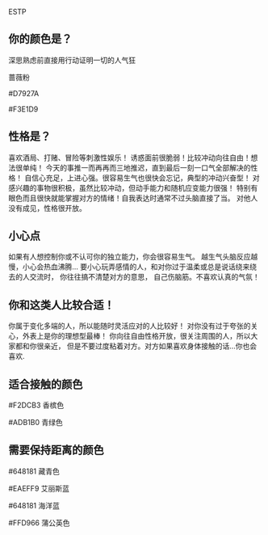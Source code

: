 ESTP

## 你的颜色是？

深思熟虑前直接用行动证明一切的人气狂

蔷薇粉

#D7927A

#F3E1D9

## 性格是？

喜欢酒局、打赌、冒险等刺激性娱乐！
诱惑面前很脆弱！比较冲动向往自由！想法很单纯！
今天的事推一而再再而三地推迟，直到最后一刻一口气全部解决的性格！
自信心充足，上进心强。很容易生气也很快会忘记，典型的冲动兴奋型！
对感兴趣的事物很积极，虽然比较冲动，但动手能力和随机应变能力很强！
特别有眼色而且很快就能掌握对方的情绪！自我表达时通常不过头脑直接了当。
对他人没有成见，性格很开放。

## 小心点

如果有人想控制你或不认可你的独立能力，你会很容易生气。
越生气头脑反应越慢，小心会热血沸腾…
要小心玩弄感情的人，和对你过于温柔或总是说话绕来绕去的人交流时，
你往往搞不清楚对方的意思， 自己伤脑筋。不喜欢认真的气氛！

## 你和这类人比较合适！

你属于变化多端的人，所以能随时灵活应对的人比较好！
对你没有过于夸张的关心，外表上是你的理想型最棒！
你向往自由性格开放，很关注周围的人，所以大家都和你很亲近，
但是不要过度粘着对方。对方如果喜欢身体接触的话…你也会喜欢.



## 适合接触的颜色

#F2DCB3 香槟色

#ADB1B0 青绿色



## 需要保持距离的颜色

#648181 藏青色

#EAEFF9 艾丽斯蓝

#648181 海洋蓝

#FFD966 蒲公英色



